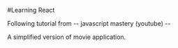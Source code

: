 #Learning React

Following tutorial from -- javascript mastery (youtube) --

A simplified version of movie application.
